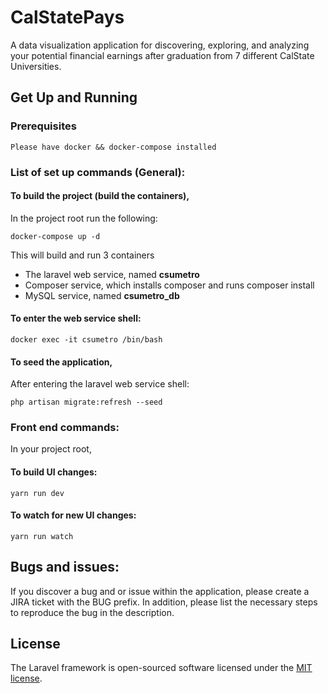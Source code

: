 <!-- <p align="center"><img src="https://laravel.com/assets/img/components/logo-laravel.svg"></p>

<p align="center">
<a href="https://travis-ci.org/laravel/framework"><img src="https://travis-ci.org/laravel/framework.svg" alt="Build Status"></a>
<a href="https://packagist.org/packages/laravel/framework"><img src="https://poser.pugx.org/laravel/framework/d/total.svg" alt="Total Downloads"></a>
<a href="https://packagist.org/packages/laravel/framework"><img src="https://poser.pugx.org/laravel/framework/v/stable.svg" alt="Latest Stable Version"></a>
<a href="https://packagist.org/packages/laravel/framework"><img src="https://poser.pugx.org/laravel/framework/license.svg" alt="License"></a>
</p> -->

# CalStatePays

A data visualization application for discovering, exploring, and analyzing your potential financial earnings after graduation from 7 different CalState Universities. 

## Get Up and Running

### Prerequisites
```
Please have docker && docker-compose installed
```

### List of set up commands (General):
#### To build the project (build the containers),
In the project root run the following:
```
docker-compose up -d
```
This will build and run 3 containers
- The laravel web service, named **csumetro**
- Composer service, which installs composer and runs composer install
- MySQL service, named **csumetro_db**

#### To enter the web service shell:
```
docker exec -it csumetro /bin/bash 
```
#### To seed the application,
After entering the laravel web service shell:
```
php artisan migrate:refresh --seed
```

### Front end commands:
In your project root,
#### To build UI changes:
```
yarn run dev
``` 
#### To watch for new UI changes:
```
yarn run watch
```

## Bugs and issues:

If you discover a bug and or issue within the application, please create a JIRA ticket with the BUG prefix. In addition, please list the necessary steps to reproduce the bug in the description.

## License

The Laravel framework is open-sourced software licensed under the [MIT license](http://opensource.org/licenses/MIT).
